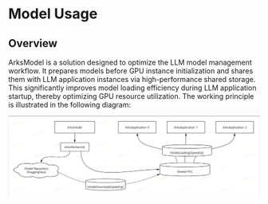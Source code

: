 # Model Usage

## Overview
ArksModel is a solution designed to optimize the LLM model management workflow. It prepares models before GPU instance initialization and shares them with LLM application instances via high-performance shared storage. This significantly improves model loading efficiency during LLM application startup, thereby optimizing GPU resource utilization. The working principle is illustrated in the following diagram:

![model-architecture-v1](docs/images/model-architecture-v1.png)